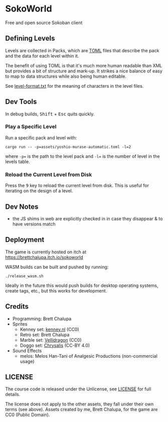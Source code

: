 # SokoWorld

Free and open source Sokoban client

## Defining Levels

Levels are collected in Packs, which are
[TOML](https://toml.io/en/) files that describe the pack and
the data for each level within it.

The benefit of using TOML is that it's much more human readable
than XML but provides a bit of structure and mark-up. It
strikes a nice balance of easy to map to data structures while
also being human editable.

See [level-format.txt](./level-format.txt) for the meaning of
characters in the level files.

## Dev Tools

In debug builds, <kbd>Shift</kbd> + <kbd>Esc</kbd> quits quickly.

### Play a Specific Level

Run a specific pack and level with:

```console
cargo run -- -p=assets/yoshio-murase-automatic.toml -l=2
```

where `-p=` is the path to the level pack and `-l=` is the number of level in the levels table.

### Reload the Current Level from Disk

Press the <kbd>9</kbd> key to reload the current level from disk. This is useful for iterating on the design of a level.

## Dev Notes

- the JS shims in web are explicitly checked in in case they disappear & to have versions match

## Deployment

The game is currently hosted on itch at https://brettchalupa.itch.io/sokoworld

WASM builds can be built and pushed by running:

```console
./release_wasm.sh
```

Ideally in the future this would push builds for desktop operating systems, create tags, etc., but this works for development.

## Credits

- Programming: Brett Chalupa
- Sprites
  - Kenney set: [kenney.nl](https://kenney.nl) (CC0)
  - Retro set: Brett Chalupa
  - Marble set: [Vellidragon](https://opengameart.org/content/sokoban-clone-tiles) (CC0)
  - Doggo set: [Chrysalis](https://opengameart.org/content/tic-80-sokoban-tileset-8x8) (CC-BY 4.0)
- Sound Effects
  - melos: Melos Han-Tani of Analgesic Productions (non-commercial usage)

## LICENSE

The course code is released under the Unlicense, see [LICENSE](./LICENSE) for full details.

The license does not apply to the other assets, they fall under their own terms (see above). Assets created by me, Brett Chalupa, for the game are CC0 (Public Domain).
